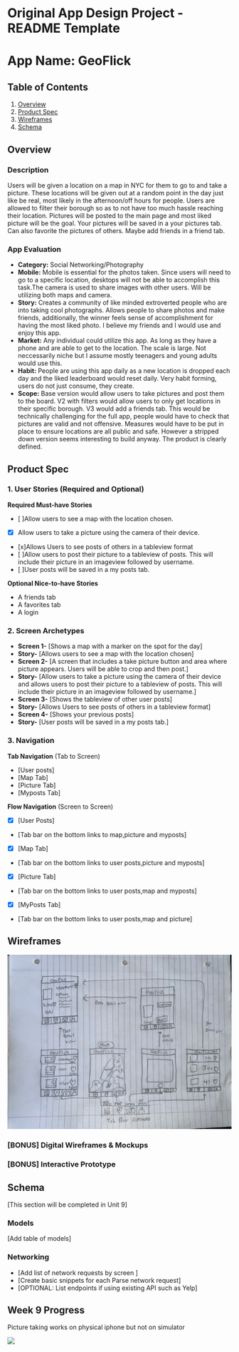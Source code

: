 Original App Design Project - README Template
===

# App Name: GeoFlick

## Table of Contents

1. [Overview](#Overview)
2. [Product Spec](#Product-Spec)
3. [Wireframes](#Wireframes)
4. [Schema](#Schema)

## Overview

### Description

Users will be given a location on a map in NYC for them to go to and take a picture. These locations will be given out at a random point in the day just like be real, most likely in the afternoon/off hours for people. Users are allowed to filter their borough so as to not have too much hassle reaching their location. Pictures will be posted to the main page and most liked picture will be the goal. Your pictures will be saved in a your pictures tab. Can also favorite the pictures of others. Maybe add friends in a friend tab. 

### App Evaluation

- **Category:** Social Networking/Photography
- **Mobile:** Mobile is essential for the photos taken. Since users will need to go to a specific location, desktops will not be able to accomplish this task.The camera is used to share images with other users. Will be utilizing both maps and camera.
- **Story:** Creates a community of like minded extroverted people who are into taking cool photographs. Allows people to share photos and make friends, additionally, the winner feels sense of accomplishment for having the most liked photo. I believe my friends and I would use and enjoy this app.
- **Market:** Any individual could utilize this app. As long as they have a phone and are able to get to the location. The scale is large. Not neccessarily niche but I assume mostly teenagers and young adults would use this.
- **Habit:** People are using this app daily as a new location is dropped each day and the liked leaderboard would reset daily. Very habit forming, users do not just consume, they create.
- **Scope:** Base version would allow users to take pictures and post them to the board. V2 with filters would allow users to only get locations in their specific borough. V3 would add a friends tab. This would be technically challenging for the full app, people would have to check that pictures are valid and not offensive. Measures would have to be put in place to ensure locations are all public and safe. However a stripped down version seems interesting to build anyway. The product is clearly defined.

## Product Spec

### 1. User Stories (Required and Optional)

**Required Must-have Stories**

* [ ]Allow users to see a map with the location chosen.
* [x] Allow users to take a picture using the camera of their device.
* [x]Allows Users to see posts of others in a tableview format
* [ ]Allow users to post their picture to a tableview of posts. This will include their picture in an imageview followed by username.
* [ ]User posts will be saved in a my posts tab.

**Optional Nice-to-have Stories**

* A friends tab
* A favorites tab
* A login

### 2. Screen Archetypes

* **Screen 1-** [Shows a map with a marker on the spot for the day]
* **Story-** [Allows users to see a map with the location chosen]
* **Screen 2-** [A screen that includes a take picture button and area where picture appears. Users will be able to crop and then post.]
* **Story-** [Allow users to take a picture using the camera of their device and allows users to post their picture to a tableview of posts. This will include their picture in an imageview followed by username.]
* **Screen 3-** [Shows the tableview of other user posts]
* **Story-** [Allows Users to see posts of others in a tableview format]
* **Screen 4-** [Shows your previous posts]
* **Story-** [User posts will be saved in a my posts tab.]


### 3. Navigation

**Tab Navigation** (Tab to Screen)
* [User posts]
* [Map Tab]
* [Picture Tab]
* [Myposts Tab]

**Flow Navigation** (Screen to Screen)

- [x] [User Posts]
* [Tab bar on the bottom links to map,picture and myposts]
- [x] [Map Tab]
* [Tab bar on the bottom links to user posts,picture and myposts]
- [x] [Picture Tab]
* [Tab bar on the bottom links to user posts,map and myposts]
- [x] [MyPosts Tab]
* [Tab bar on the bottom links to user posts,map and picture]


## Wireframes

<img src="https://github.com/marenas1/codepath-capstone/blob/main/Wireframe.jpeg" width=600>

### [BONUS] Digital Wireframes & Mockups

### [BONUS] Interactive Prototype

## Schema 

[This section will be completed in Unit 9]

### Models

[Add table of models]

### Networking

- [Add list of network requests by screen ]
- [Create basic snippets for each Parse network request]
- [OPTIONAL: List endpoints if using existing API such as Yelp]
## Week 9 Progress
Picture taking works on physical iphone but not on simulator
<div>
    <a href="https://www.loom.com/share/262dd4ab82c042af993b079f170a9225">
    </a>
    <a href="https://www.loom.com/share/262dd4ab82c042af993b079f170a9225">
      <img style="max-width:300px;" src="https://cdn.loom.com/sessions/thumbnails/262dd4ab82c042af993b079f170a9225-with-play.gif">
    </a>
  </div>
